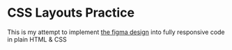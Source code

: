 # CSS Layouts Practice

This is my attempt to implement [the figma design](https://www.figma.com/file/q2JEZ74G91uTbdtuCAaL2B/Smart-Agro--An-Organic-Food%2C-Agriculture-%26-Farm-Services-Website-(Community)?type=design&node-id=3-328&mode=design&t=gcL4U0bHXv46IYI7-0) into fully responsive code in plain HTML & CSS


